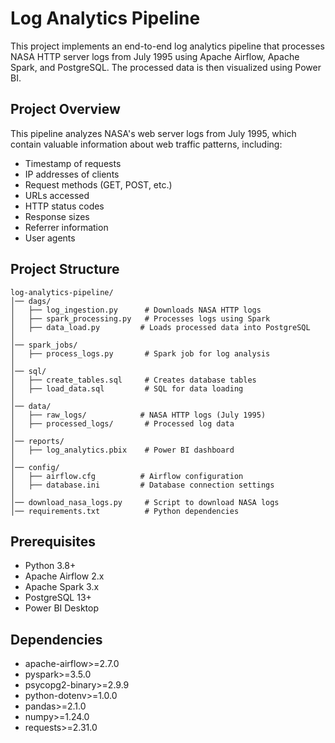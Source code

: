 # Log Analytics Pipeline

This project implements an end-to-end log analytics pipeline that processes NASA HTTP server logs from July 1995 using Apache Airflow, Apache Spark, and PostgreSQL. The processed data is then visualized using Power BI.

## Project Overview

This pipeline analyzes NASA's web server logs from July 1995, which contain valuable information about web traffic patterns, including:
- Timestamp of requests
- IP addresses of clients
- Request methods (GET, POST, etc.)
- URLs accessed
- HTTP status codes
- Response sizes
- Referrer information
- User agents

## Project Structure

```
log-analytics-pipeline/
│── dags/                   
│   ├── log_ingestion.py      # Downloads NASA HTTP logs
│   ├── spark_processing.py   # Processes logs using Spark
│   ├── data_load.py         # Loads processed data into PostgreSQL
│
│── spark_jobs/               
│   ├── process_logs.py       # Spark job for log analysis
│
│── sql/                       
│   ├── create_tables.sql     # Creates database tables
│   ├── load_data.sql         # SQL for data loading
│
│── data/                     
│   ├── raw_logs/            # NASA HTTP logs (July 1995)
│   ├── processed_logs/       # Processed log data
│
│── reports/                   
│   ├── log_analytics.pbix    # Power BI dashboard
│
│── config/                    
│   ├── airflow.cfg          # Airflow configuration
│   ├── database.ini         # Database connection settings
│
│── download_nasa_logs.py     # Script to download NASA logs
│── requirements.txt          # Python dependencies
```

## Prerequisites

- Python 3.8+
- Apache Airflow 2.x
- Apache Spark 3.x
- PostgreSQL 13+
- Power BI Desktop

## Dependencies

- apache-airflow>=2.7.0
- pyspark>=3.5.0
- psycopg2-binary>=2.9.9
- python-dotenv>=1.0.0
- pandas>=2.1.0
- numpy>=1.24.0
- requests>=2.31.0

